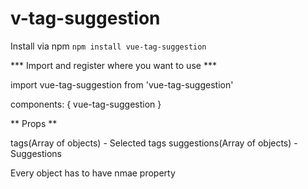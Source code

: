 # v-tag-suggestion

Install via npm
```npm install vue-tag-suggestion```

*** Import and register where you want to use ***

import vue-tag-suggestion from 'vue-tag-suggestion'

components: {
      vue-tag-suggestion
    }
    
** Props **

  tags(Array of objects) - Selected tags 
  suggestions(Array of objects) - Suggestions
  
  Every object has to have nmae property
  
